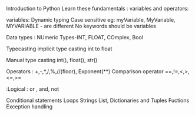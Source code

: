 Introduction to Python 
Learn these fundamentals :
variables and operators:

variables:
Dynamic typing 
Case sensitive eg: myVariable, MyVariable, MYVARIABLE - are different
No keywords should be variables

Data types :
NUmeric Types-INT, FLOAT, COmplex, Bool

Typecasting
implicit type casting
int to float

Manual type casting
int(), float(), str()

Operators :
+,-,*,/,%,//(floor), Exponent(**)
Comparison operator
==,!=,<,>,<=,>=

:Logical : or , and, not

Conditional statements
Loops
Strings
List, Dictionaries and Tuples
Fuctions
Exception handling